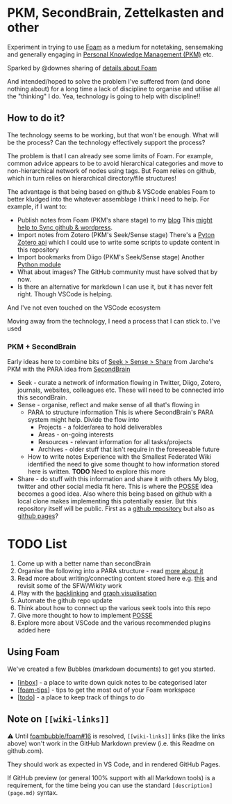 # PKM, SecondBrain, Zettelkasten and other

Experiment in trying to use [Foam](https://foambubble.github.io/foam/recipes) as a medium for notetaking, sensemaking and generally engaging in [Personal Knowledge Management (PKM)](http://jarche.com/pkm/) etc.

Sparked by @downes sharing of [details about Foam](http://www.downes.ca/cgi-bin/page.cgi?post=71058)

And intended/hoped to solve the problem I've suffered from (and done nothing about) for a long time a lack of discipline to organise and utilise all the "thinking" I do. Yea, technology is going to help with discipline!!

## How to do it?

The technology seems to be working, but that won't be enough. What will be the process? Can the technology effectively support the process?

The problem is that I can already see some limits of Foam. For example, common advice appears to be to avoid hierarchical categories and move to non-hierarchical network of nodes using tags. But Foam relies on github, which in turn relies on hierarchical directory/file structures!

The advantage is that being based on github & VSCode enables Foam to better kludged into the whatever assemblage I think I need to help. For example, if I want to: 

- Publish notes from Foam (PKM's share stage) to my [blog](https://djon.es/blog) 
  This [might help to Sync github & wordpress](https://github.com/mAAdhaTTah/wordpress-github-sync). 
- Import notes from Zotero (PKM's Seek/Sense stage)
  There's a [Pyton Zotero api](https://pypi.org/project/Pyzotero/) which I could use to write some scripts to update content in this repository 
- Import bookmarks from Diigo (PKM's Seek/Sense stage)
  Another [Python module](https://pypi.org/project/pydiigo/)
- What about images? The GitHub community must have solved that by now.
- Is there an alternative for markdown 
  I can use it, but it has never felt right. Though VSCode is helping.

And I've not even touched on the VSCode ecosystem

Moving away from the technology, I need a process that I can stick to. I've used 

### PKM + SecondBrain 

Early ideas here to combine bits of [Seek > Sense > Share](http://jarche.com/2014/02/the-seek-sense-share-framework/) from Jarche's PKM with the PARA idea from [SecondBrain](https://www.keepproductive.com/blog/how-to-build-a-second-brain)

- Seek - curate a network of information flowing in
  Twitter, Diigo, Zotero, journals, websites, colleagues etc. These will need to be connected into this secondBrain.
- Sense - organise, reflect and make sense of all that's flowing in
  - PARA to structure information
    This is where SecondBrain's PARA system might help. Divide the flow into
    - Projects - a folder/area to hold deliverables
    - Areas - on-going interests
    - Resources - relevant information for all tasks/projects
    - Archives - older stuff that isn't require in the foreseeable future
  - How to write notes
    Experience with the Smallest Federated Wiki identified the need to give some thought to how information stored here is written. **TODO** Need to explore this more
- Share - do stuff with this information and share it with others
  My blog, twitter and other social media fit here. This is where the [POSSE](https://indieweb.org/POSSE) idea becomes a good idea. Also where this being based on github with a local clone makes implementing this potentially easier.
  But this repository itself will be public. First as a [github repository](https://github.com/djplaner/secondBrain) but also as [github pages](https://djplaner.github.io/secondBrain/)?

# TODO List

1. Come up with a better name than secondBrain
1. Organise the following into a PARA structure - read [more about it](https://fortelabs.co/blog/para/)
1. Read more about writing/connecting content stored here e.g. [this](https://medium.com/swlh/how-i-use-my-second-brain-b5300d68e83a) and revisit some of the SFW/Wikity work
1. Play with the [backlinking](https://foambubble.github.io/foam/backlinking) and [graph visualisation](https://foambubble.github.io/foam/graph-visualisation) 
1. Automate the github repo update 
1. Think about how to connect up the various seek tools into this repo
1. Give more thought to how to implement [POSSE](https://indieweb.org/POSSE)
1. Explore more about VSCode and the various recommended plugins added here

## Using Foam

We've created a few Bubbles (markdown documents) to get you started.

- [[inbox]] - a place to write down quick notes to be categorised later
- [[foam-tips]] - tips to get the most out of your Foam workspace
- [[todo]] - a place to keep track of things to do

## Note on `[[wiki-links]]`

⚠️ Until [foambubble/foam#16](https://github.com/foambubble/foam/issues/16) is resolved, `[[wiki-links]]` links (like the links above) won't work in the GitHub Markdown preview (i.e. this Readme on github.com). 

They should work as expected in VS Code, and in rendered GitHub Pages.

If GitHub preview (or general 100% support with all Markdown tools) is a requirement, for the time being you can use the standard `[description](page.md)` syntax.


[//begin]: # "Autogenerated link references for markdown compatibility"
[inbox]: inbox "Inbox"
[foam-tips]: foam-tips "Foam tips"
[todo]: todo "Todo"
[//end]: # "Autogenerated link references"
